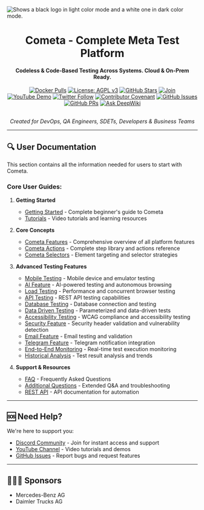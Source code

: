 <picture>
  <source media="(prefers-color-scheme: dark)" srcset="https://raw.githubusercontent.com/cometa-rocks/cometa_documentation/main/img/logos/COMETAROCKS_LogoEslog_Y_W.png">
  <source media="(prefers-color-scheme: light)" srcset="https://raw.githubusercontent.com/cometa-rocks/cometa_documentation/main/img/logos/COMETAROCKS_LogoEslog_Y_B.png">
  <img alt="Shows a black logo in light color mode and a white one in dark color mode." src="https://user-images.githubusercontent.com/25423296/163456779-a8556205-d0a5-45e2-ac17-42d089e3c3f8.png">
</picture>
<div align="center">
  <h1>Cometa - Complete Meta Test Platform</h1>
  <h4>Codeless & Code-Based Testing Across Systems. Cloud & On-Prem Ready.</h4>

  [![Docker Pulls](https://img.shields.io/docker/pulls/cometa/django?style=flat-square)](https://hub.docker.com/r/cometa/django)
  [![License: AGPL v3](https://img.shields.io/badge/License-AGPL%20v3-blue.svg?style=flat-square)](https://www.gnu.org/licenses/agpl-3.0.html)
  [![GitHub Stars](https://img.shields.io/github/stars/cometa-rocks/cometa?style=social)](https://github.com/cometa-rocks/cometa/stargazers)
  [![Join](https://img.shields.io/discord/810822044367061042?label=Join%20our%20Community&logo=discord)](https://discord.gg/PUxt5bsRej)
  [![YouTube Demo](https://img.shields.io/badge/Watch-Demo-red?logo=youtube&style=flat-square)](https://youtu.be/s86rnmbLDpc)
  [![Twitter Follow](https://img.shields.io/twitter/follow/cometa_rocks?style=social)](https://twitter.com/cometa_rocks)
  [![Contributor Covenant](https://img.shields.io/badge/Contributor%20Covenant-2.1-4baaaa.svg)](CODE_OF_CONDUCT.md)
  [![GitHub Issues](https://img.shields.io/github/issues/cometa-rocks/cometa?style=flat-square)](https://github.com/cometa-rocks/cometa/issues)
  [![GitHub PRs](https://img.shields.io/github/issues-pr/cometa-rocks/cometa?style=flat-square)](https://github.com/cometa-rocks/cometa/pulls)
  [![Ask DeepWiki](https://deepwiki.com/badge.svg)](https://deepwiki.com/cometa-rocks/cometa_documentation)

  <br/>
  <em>Created for DevOps, QA Engineers, SDETs, Developers & Business Teams</em>
</div>

---

## 🔍 User Documentation

This section contains all the information needed for users to start with Cometa.

### Core User Guides:

1. **Getting Started**
   - [Getting Started](GETTING_STARTED.md) - Complete beginner's guide to Cometa
   - [Tutorials](TUTORIALS.md) - Video tutorials and learning resources

2. **Core Concepts**
   - [Cometa Features](cometa_features.md) - Comprehensive overview of all platform features
   - [Cometa Actions](cometa_actions.md) - Complete step library and actions reference
   - [Cometa Selectors](cometa_selectors.md) - Element targeting and selector strategies

3. **Advanced Testing Features**
   - [Mobile Testing](mobile_feature.md) - Mobile device and emulator testing
   - [AI Feature](ai_feature.md) - AI-powered testing and autonomous browsing
   - [Load Testing](LOAD_TESTING.md) - Performance and concurrent browser testing
   - [API Testing](api_test.md) - REST API testing capabilities
   - [Database Testing](database_testing.md) - Database connection and testing
   - [Data Driven Testing](data_driven_testing.md) - Parameterized and data-driven tests
   - [Accessibility Testing](accessibility_testing.md) - WCAG compliance and accessibility testing
   - [Security Feature](security_feature.md) - Security header validation and vulnerability detection
   - [Email Feature](email_feature.md) - Email testing and validation
   - [Telegram Feature](telegram_feature.md) - Telegram notification integration
   - [End-to-End Monitoring](e2e_monitoring.md) - Real-time test execution monitoring
   - [Historical Analysis](historical_analysis.md) - Test result analysis and trends

4. **Support & Resources**
   - [FAQ](FAQ.md) - Frequently Asked Questions
   - [Additional Questions](questions.md) - Extended Q&A and troubleshooting
   - [REST API](../developer/REST-API.md) - API documentation for automation

---

## 🆘 Need Help?

We're here to support you:

- [Discord Community](https://discord.gg/PUxt5bsRej) - Join for instant access and support
- [YouTube Channel](https://www.youtube.com/channel/UCSne7hU1GRbg4cV0qWvD2Uw) - Video tutorials and demos
- [GitHub Issues](https://github.com/cometa-rocks/cometa/issues) - Report bugs and request features
---

## 🧑‍🤝‍🧑 Sponsors

- Mercedes-Benz AG
- Daimler Trucks AG
